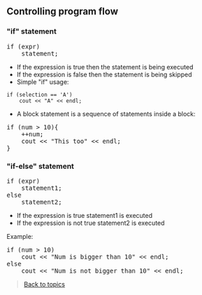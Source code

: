 ## Controlling program flow
### "if" statement
<pre>if (expr)
    statement;
</pre>
- If the expression is true then the statement is being executed
- If the expression is false then the statement is being skipped
- Simple "if" usage:
```
if (selection == 'A')
    cout << "A" << endl;
```
- A block statement is a sequence of statements inside a block:
<pre>
if (num > 10){
    ++num;
    cout << "This too" << endl;
}
</pre>
### "if-else" statement
<pre>
if (expr)
    statement1;
else
    statement2;
</pre>
- If the expression is true statement1 is executed
- If the expression is not true statement2 is executed<br>

Example:
<pre>
if (num > 10)
    cout << "Num is bigger than 10" << endl;
else
    cout << "Num is not bigger than 10" << endl;
</pre>
> [Back to topics](contents.md)